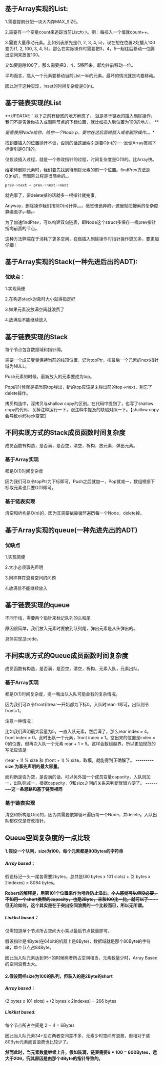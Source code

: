 ## 基于Array实现的List:

1.需要提前分配一块大内存MAX_SIZE。

2.需要有一个变量count来追踪当前List大小。例：每插入一个值就count++。

3.需要大量移动元素。比如列表原先是{1, 2, 3, 4, 5}，现在想在位置2处插入100变为{1, 2, 100, 3, 4, 5}。那么在实际操作时需要把3，4，5一起往后移动一位腾出空间来放置100。 

又如要删除100了，那么需要把3，4，5移回来，即均往前移动一位。



平均而言，插入一个元素要移动当前List一半的元素。最坏的情况就是均要移动。

因此对于这种实现，Inset的时间复杂度是O(n)。



## 基于链表实现的List

**UPDATAE：以下之前有疑惑的地方解惑了。 就是基于链表的插入删除操作，我们不是告诉你插入或删除节点的下标位置，就比如插入到位置为100的地方。 **

**是直接把Node给你，给你一个Node* p，要你在这后面做插入或者删除操作。。**

找到要插入的位置抛开不谈，否则的话这里索引是要O(n)的······反倒Array按照下标索引是O(1)的。

仅仅谈插入过程，就是一个修改指针的过程，时间复杂度是O(1)的。比Array快。



给定待删除元素时，我们要先找到待删除元素的前一个位置。findPrev方法是O(n)的，而删除过程是很简单的。。

```c
prev->next = prev->next->next
```

就完事了，要delete掉的话就多一根指针就完事。

Anyway，删除操作我们按照O(n)计算。。。~~感觉怪诡异的，这里就把搜索的复杂度算进去了，额。~~



为了加速findPrev，可以构建双向链表，即Node这个struct多保存一根prev指针指向前面的节点。

这种方法弊端在于消耗了更多空间，在做插入删除操作时指针操作更加多，要更加仔细！





## 基于Array实现的Stack(一种先进后出的ADT):

### 优缺点：

1.实现简便

2.在构造stack对象时大小就得指定好

3.如果元素没放满空间就浪费了

4.放满后不能继续放入





## 基于链表实现的Stack

每个节点包含数据域和指针阈。

需要一个成员变量保持当前的栈顶位置，记为topPtr。栈最后一个元素的next指针域为NULL。

Push元素的时候，最新放入的元素要成为top。

Pop的时候就是把当前top弹出，新的top应该是未弹出前的top->next，别忘了delete操作。

拷贝构造中，深拷贝与shallow copy的区别。在代码中提到了，也写了shallow copy的代码，关掉注释运行一下，跟注释中提及的缺陷对照一下。【shallow copy会导致oldStack变空】





## 不同实现方式的Stack成员函数时间复杂度

成员函数有构造，是否满，是否空，清空，析构，放元素，弹出元素。

### 基于Array实现

都是O(1)时间复杂度

因为我们可以令topPtr为下标即可，Push之后就加一，Pop就减一，数组根据下标取元素也只要O(1)即可。

### 基于链表实现

清空和析构是O(n)的，因为其需要依靠循环遍历每一个Node，delete掉。





## 基于Array实现的queue(一种先进先出的ADT)

### 优缺点

1.实现简便

2.大小必须事先声明

3.同样存在浪费空间的问题

4.放满后不能继续放入





## 基于链表实现的queue

不同于栈，需要两个指针来标记队列的头和尾

原因很简单，我们放入元素时要放到队列尾，弹出元素是从头弹出的。

具体实现见code。





## 不同实现方式的Queue成员函数时间复杂度

成员函数有构造，是否满，是否空，清空，析构，元素入队，元素出队。

### 基于Array实现

都是O(1)时间复杂度，提一嘴出队入队可能会有的复杂情况。

因为我们可以令front和rear一开始都为下标0。入队时rear+1即可，出队则令front+1。

注意一种情况：

比如我们声明最大容量为5，一直入队元素，然后满了，那么rear index = 4， front index = 0。此时出队一个元素，front index = 1。空出来的位置是index = 0的位置，但再次入队一个元素 rear + 1 = 5。这样会数组越界，所以更加规范的写法应该是:

(rear + 1) % size 和 (front + 1) % size，取模，就能得到正确解了。   **---------size 为事先声明的最大容量。**

而判断是否为空，是否满的话，可以另外加一个成员变量capacity，入队则加一，出队则减一，根据capacity，0和size之间的关系来判断就很方便了。		**---------这一条思路和基于链表相同**

### 基于链表实现

清空和析构是O(n)的，因为其需要依靠循环遍历每一个Node，并delete。入队出队都仅仅是修改指针。





## Queue空间复杂度的一点比较

#### 1.假设一个队列，size为100，每个元素都是80Bytes的字符串

##### Array based：

假设标记一头一尾各需要2bytes，总共是(80 bytes x 101 slots) + (2 bytes x 2indexes) = 8084 bytes。

**Robert的解释是，用第101个位置来作为哨兵防止溢出。~~个人感觉可以但没必要，不如用一个short类型的capacity，也是2Byte，来和100比一比，就可以了·······~~ 但无论如何，这个其实是在于突出空间浪费的一个比较而已，所以无所谓。**



##### Linklist based：

仅需知道单个节点所占空间大小乘以最后节点数量即可。

假设指针是4Byte(在64bit的机器上是8Byte)，数据域就是那个80Byte的字符串，单个节点占84Byte。



因此当入队元素达到95+的时候两者所占空间相当，元素数量少时，Array Based的空间浪费太大。



#### 2.假设同样size为100的队列，但装入的是2Byte的short

##### Array based：

(2 bytes x 101 slots) + (2 bytes x 2indexes) = 206 bytes



##### Linklist based:

每个节点所占空间是 2 + 4 = 6Bytes



因此当入队元素34+左右两者空间差不多，元素少时空间有浪费，但相对于装80Byte元素而言浪费也比较少了。

**然而此时，当元素数量继续上升，假如装满，链表需要6 * 100 = 600Bytes，远大于206，究其原因是由那个4Byte的指针导致的。**